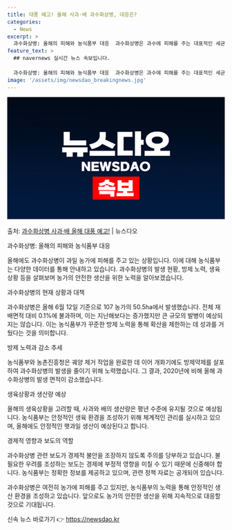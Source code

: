 ```yaml
---
title: 대풍 예고! 올해 사과·배 과수화상병, 대응은?
categories:
  - News
excerpt: >
  과수화상병: 올해의 피해와 농식품부 대응  과수화상병은 과수에 피해를 주는 대표적인 세균 감염병으로, 올해도…
feature_text: >
  ## navernews 실시간 뉴스 속보입니다.

  과수화상병: 올해의 피해와 농식품부 대응  과수화상병은 과수에 피해를 주는 대표적인 세균 감염병으로, 올해도…
image: '/assets/img/newsdao_breakingnews.jpg'
---
```


![뉴스다오 속보](/assets/img/newsdao_breakingnews.jpg)

<p>출처: <a href="https://newsdao.kr/4244" rel="dofollow">과수화상병 사과·배 올해 대풍 예고!</a> | 뉴스다오</p>

과수화상병: 올해의 피해와 농식품부 대응

올해에도 과수화상병이 과일 농가에 피해를 주고 있는 상황입니다. 이에 대해 농식품부는 다양한 데이터를 통해 안내하고 있습니다. 과수화상병의 발생 현황, 방제 노력, 생육상황 등을 살펴보며 농가의 안전한 생산을 위한 노력을 알아보겠습니다.

과수화상병의 현재 상황과 대책

과수화상병은 올해 6월 12일 기준으로 107 농가의 50.5ha에서 발생했습니다. 전체 재배면적 대비 0.1%에 불과하며, 이는 지난해보다는 증가했지만 큰 규모의 발병이 예상되지는 않습니다. 이는 농식품부가 꾸준한 방제 노력을 통해 확산을 제한하는 데 성과를 거뒀다는 것을 의미합니다.

방제 노력과 감소 추세

농식품부와 농촌진흥청은 궤양 제거 작업을 완료한 데 이어 개화기에도 방제약제를 살포하여 과수화상병의 발생을 줄이기 위해 노력했습니다. 그 결과, 2020년에 비해 올해 과수화상병의 발생 면적이 감소했습니다.

생육상황과 생산량 예상

올해의 생육상황을 고려할 때, 사과와 배의 생산량은 평년 수준에 유지될 것으로 예상됩니다. 농식품부는 안정적인 생육 환경을 조성하기 위해 체계적인 관리를 실시하고 있으며, 올해에도 안정적인 햇과일 생산이 예상된다고 합니다.

경제적 영향과 보도의 역할

과수화상병 관련 보도가 경제적 불안을 조장하지 않도록 주의를 당부하고 있습니다. 불필요한 우려를 조성하는 보도는 경제에 부정적 영향을 미칠 수 있기 때문에 신중해야 합니다. 농식품부는 정확한 정보를 제공하고 있으며, 관련 정책 자료는 공개되어 있습니다.

과수화상병은 여전히 농가에 피해를 주고 있지만, 농식품부의 노력을 통해 안정적인 생산 환경을 조성하고 있습니다. 앞으로도 농가의 안전한 생산을 위해 지속적으로 대응할 것으로 기대됩니다. 

신속 뉴스 바로가기 👉 <a href="https://newsdao.kr" rel="dofollow">https://newsdao.kr</a>


